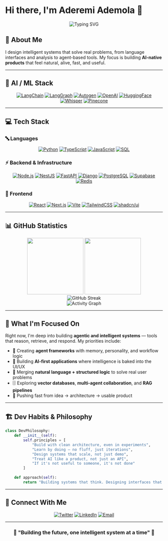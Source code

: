 # Hi there, I'm Aderemi Ademola 👋

<div align="center">
  <img src="https://readme-typing-svg.herokuapp.com?font=Fira+Code&pause=1000&color=2E9EF7&center=true&vCenter=true&width=435&lines=AI+Engineer+%7C+AI+Architect;Software+Engineer;Building+Intelligent+Systems;AI-Native+Product+Developer" alt="Typing SVG" />
</div>

## 🚀 About Me
I design intelligent systems that solve real problems, from language interfaces and analysis to agent-based tools. My focus is building **AI-native products** that feel natural, alive, fast, and useful.

---

## 🧠 AI / ML Stack

<div align="center">

[![LangChain](https://img.shields.io/badge/🦜_LangChain-121212?style=for-the-badge&logo=langchain&logoColor=white)](https://langchain.com/)
[![LangGraph](https://img.shields.io/badge/🕸️_LangGraph-FF6B6B?style=for-the-badge)](https://langchain-ai.github.io/langgraph/)
[![Autogen](https://img.shields.io/badge/🤖_Autogen-0078D4?style=for-the-badge)](https://microsoft.github.io/autogen/)
[![OpenAI](https://img.shields.io/badge/OpenAI-412991?style=for-the-badge&logo=openai&logoColor=white)](https://openai.com/)
[![HuggingFace](https://img.shields.io/badge/🤗_Hugging_Face-FFD21E?style=for-the-badge&logo=huggingface&logoColor=black)](https://huggingface.co/)
[![Whisper](https://img.shields.io/badge/🎙️_Whisper-25D366?style=for-the-badge)](https://openai.com/whisper/)
[![Pinecone](https://img.shields.io/badge/🌲_Pinecone-000000?style=for-the-badge)](https://www.pinecone.io/)

</div>

---

## 💻 Tech Stack

### 🔤 Languages
<div align="center">

[![Python](https://img.shields.io/badge/Python-3776AB?style=for-the-badge&logo=python&logoColor=white)](https://www.python.org/)
[![TypeScript](https://img.shields.io/badge/TypeScript-007ACC?style=for-the-badge&logo=typescript&logoColor=white)](https://www.typescriptlang.org/)
[![JavaScript](https://img.shields.io/badge/JavaScript-F7DF1E?style=for-the-badge&logo=javascript&logoColor=black)](https://developer.mozilla.org/en-US/docs/Web/JavaScript)
[![SQL](https://img.shields.io/badge/SQL-336791?style=for-the-badge&logo=postgresql&logoColor=white)](https://www.postgresql.org/)

</div>

### ⚡ Backend & Infrastructure
<div align="center">

[![Node.js](https://img.shields.io/badge/Node.js-43853D?style=for-the-badge&logo=node.js&logoColor=white)](https://nodejs.org/)
[![NestJS](https://img.shields.io/badge/NestJS-E0234E?style=for-the-badge&logo=nestjs&logoColor=white)](https://nestjs.com/)
[![FastAPI](https://img.shields.io/badge/FastAPI-005571?style=for-the-badge&logo=fastapi)](https://fastapi.tiangolo.com/)
[![Django](https://img.shields.io/badge/Django-092E20?style=for-the-badge&logo=django&logoColor=white)](https://www.djangoproject.com/)
[![PostgreSQL](https://img.shields.io/badge/PostgreSQL-316192?style=for-the-badge&logo=postgresql&logoColor=white)](https://www.postgresql.org/)
[![Supabase](https://img.shields.io/badge/Supabase-3ECF8E?style=for-the-badge&logo=supabase&logoColor=white)](https://supabase.com/)
[![Redis](https://img.shields.io/badge/Redis-DC382D?style=for-the-badge&logo=redis&logoColor=white)](https://redis.io/)

</div>

### 🎨 Frontend
<div align="center">

[![React](https://img.shields.io/badge/React-20232A?style=for-the-badge&logo=react&logoColor=61DAFB)](https://reactjs.org/)
[![Next.js](https://img.shields.io/badge/Next.js-000000?style=for-the-badge&logo=next.js&logoColor=white)](https://nextjs.org/)
[![Vite](https://img.shields.io/badge/Vite-646CFF?style=for-the-badge&logo=vite&logoColor=white)](https://vitejs.dev/)
[![TailwindCSS](https://img.shields.io/badge/Tailwind_CSS-38B2AC?style=for-the-badge&logo=tailwind-css&logoColor=white)](https://tailwindcss.com/)
[![shadcn/ui](https://img.shields.io/badge/shadcn%2Fui-000000?style=for-the-badge&logo=shadcnui&logoColor=white)](https://ui.shadcn.com/)

</div>

---

## 📊 GitHub Statistics

<div align="center">
  <img height="180em" src="https://github-readme-stats.vercel.app/api?username=cridiv&show_icons=true&theme=tokyonight&include_all_commits=true&count_private=true"/>
  <img height="180em" src="https://github-readme-stats.vercel.app/api/top-langs/?username=cridiv&layout=compact&langs_count=7&theme=tokyonight"/>
</div>

<div align="center">
  <img src="https://github-readme-streak-stats.herokuapp.com/?user=cridiv&theme=tokyonight" alt="GitHub Streak" />
</div>

<div align="center">
  <img src="https://github-readme-activity-graph.vercel.app/graph?username=cridiv&theme=tokyo-night&hide_border=true" alt="Activity Graph" />
</div>

---

## 🎯 What I'm Focused On

Right now, I'm deep into building **agentic and intelligent systems** — tools that reason, retrieve, and respond. My priorities include:

- 🤖 Creating **agent frameworks** with memory, personality, and workflow logic
- 🧠 Building **AI-first applications** where intelligence is baked into the UI/UX
- 🔄 Merging **natural language + structured logic** to solve real user problems
- 🗄️ Exploring **vector databases**, **multi-agent collaboration**, and **RAG pipelines**
- 🚀 Pushing fast from idea → architecture → usable product

---

## 🏗️ Dev Habits & Philosophy

```python
class DevPhilosophy:
    def __init__(self):
        self.principles = [
            "Build with clean architecture, even in experiments",
            "Learn by doing — no fluff, just iterations", 
            "Design systems that scale, not just demo",
            "Treat AI like a product, not just an API",
            "If it's not useful to someone, it's not done"
        ]
    
    def approach(self):
        return "Building systems that think. Designing interfaces that feel."
```

---


## 🤝 Connect With Me

<div align="center">

[![Twitter](https://img.shields.io/badge/Twitter-1DA1F2?style=for-the-badge&logo=twitter&logoColor=white)](https://twitter.com/Crid_IV)
[![LinkedIn](https://img.shields.io/badge/LinkedIn-0077B5?style=for-the-badge&logo=linkedin&logoColor=white)](https://www.linkedin.com/in/aderemi-ademola-192907324/)
[![Email](https://img.shields.io/badge/Email-D14836?style=for-the-badge&logo=gmail&logoColor=white)](mailto:your.email@example.com)

</div>

---

<div align="center">
  <h3>💫 "Building the future, one intelligent system at a time" 💫</h3>
</div>

